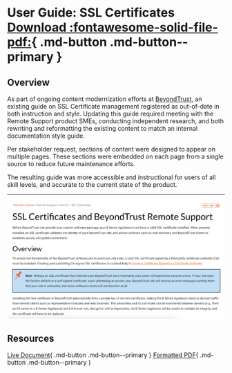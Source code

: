 # User Guide: SSL Certificates [Download :fontawesome-solid-file-pdf:](../assets/pdfs/ssl-certificates.pdf){ .md-button .md-button--primary }

## Overview

As part of ongoing content modernization efforts at [BeyondTrust](https://www.beyondtrust.com/docs/), an existing guide on SSL Certificate management registered as out-of-date in both instruction and style. Updating this guide required meeting with the Remote Support product SMEs, conducting independent research, and both rewriting and reformatting the existing content to match an internal documentation style guide.

Per stakeholder request, sections of content were designed to appear on multiple pages. These sections were embedded on each page from a single source to reduce future maintenance efforts.

The resulting guide was more accessible and instructional for users of all skill levels, and accurate to the current state of the product.

---

![SSL Guide](../assets/images/ssl-guides.png)

## Resources

[Live Document](https://www.beyondtrust.com/docs/remote-support/how-to/sslcertificates/index.htm){ .md-button .md-button--primary } [Formatted PDF](../assets/pdfs/ssl-certificates.pdf){ .md-button .md-button--primary }
